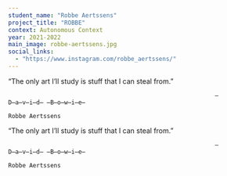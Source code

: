 ```yaml
---
student_name: "Robbe Aertssens"
project_title: "ROBBE"
context: Autonomous Context
year: 2021-2022
main_image: robbe-aertssens.jpg
social_links:
  - "https://www.instagram.com/robbe_aertssens/"
---
```

“The only art I’ll study is stuff that I can steal from.”

                                                               — D̶a̶v̶i̶d̶ ̶B̶o̶w̶i̶e̶  
                                                                         Robbe Aertssens

“The only art I’ll study is stuff that I can steal from.”

                                                               — D̶a̶v̶i̶d̶ ̶B̶o̶w̶i̶e̶  
                                                                         Robbe Aertssens




